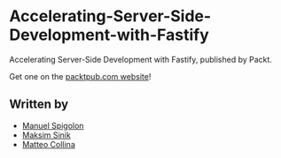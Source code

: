 # Accelerating-Server-Side-Development-with-Fastify

Accelerating Server-Side Development with Fastify, published by Packt.

Get one on the [packtpub.com website](https://www.packtpub.com/product/accelerating-server-side-development-with-fastify/9781800563582)!

## Written by

- [Manuel Spigolon](https://github.com/Eomm)
- [Maksim Sinik](https://github.com/fox1t)
- [Matteo Collina](https://github.com/mcollina)
